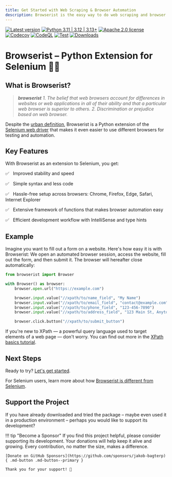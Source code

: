 ```yaml
---
title: Get Started with Web Scraping & Browser Automation
description: Browserist is the easy way to do web scraping and browser automation with Python and as an extension for the Selenium web driver.
---
```


[![Latest version](https://img.shields.io/static/v1?label=version&message=1.7.10&color=yellowgreen)](https://github.com/jakob-bagterp/browserist/releases/latest)
[![Python 3.11 | 3.12 | 3.13+](https://img.shields.io/static/v1?label=python&message=3.11%20|%203.12%20|%203.13%2B&color=blueviolet)](https://www.python.org)
[![Apache 2.0 license](https://img.shields.io/static/v1?label=license&message=Apache%202.0&color=blue)](https://github.com/jakob-bagterp/browserist/blob/master/LICENSE.md)
[![Codecov](https://codecov.io/gh/jakob-bagterp/browserist/branch/master/graph/badge.svg?token=1JL65T099J)](https://codecov.io/gh/jakob-bagterp/browserist)
[![CodeQL](https://github.com/jakob-bagterp/browserist/actions/workflows/github-code-scanning/codeql/badge.svg)](https://github.com/jakob-bagterp/browserist/actions/workflows/github-code-scanning/codeql)
[![Test](https://github.com/jakob-bagterp/browserist/actions/workflows/test.yml/badge.svg)](https://github.com/jakob-bagterp/browserist/actions/workflows/test.yml)
[![Downloads](https://static.pepy.tech/badge/browserist)](https://pepy.tech/project/browserist)

# Browserist – Python Extension for Selenium 👨‍💻
## What is Browserist?
> ***browserist***
> *1. The belief that web browsers account for differences in websites or web applications in all of their ability and that a particular web browser is superior to others.*
> *2. Discrimination or prejudice based on web browser.*

Despite the [urban definition](https://www.urbandictionary.com/define.php?term=browserist), Browserist is a Python extension of the [Selenium web driver](https://www.selenium.dev/) that makes it even easier to use different browsers for testing and automation.

## Key Features
With Browserist as an extension to Selenium, you get:

:white_check_mark: &nbsp;&nbsp;Improved stability and speed

:white_check_mark: &nbsp;&nbsp;Simple syntax and less code

:white_check_mark: &nbsp;&nbsp;Hassle-free setup across browsers: Chrome, Firefox, Edge, Safari, Internet Explorer

:white_check_mark: &nbsp;&nbsp;Extensive framework of functions that makes browser automation easy

:white_check_mark: &nbsp;&nbsp;Efficient development workflow with IntelliSense and type hints

## Example
Imagine you want to fill out a form on a website. Here's how easy it is with Browserist: We open an automated browser session, access the website, fill out the form, and then submit it. The browser will hereafter close automatically:

```python linenums="1"
from browserist import Browser

with Browser() as browser:
    browser.open.url("https://example.com")

    browser.input.value("//xpath/to/name_field", "My Name")
    browser.input.value("//xpath/to/email_field", "contact@example.com")
    browser.input.value("//xpath/to/phone_field", "123-456-7890")
    browser.input.value("//xpath/to/address_field", "123 Main St, Anytown USA")

    browser.click.button("//xpath/to/submit_button")
```

If you're new to XPath — a powerful query language used to target elements of a web page — don't worry. You can find out more in the [XPath basics tutorial](xpath/basics.md).

## Next Steps
Ready to try? [Let's get started](getting-started/index.md).

For Selenium users, learn more about how [Browserist is different from Selenium](difference-from-selenium.md).

## Support the Project
If you have already downloaded and tried the package – maybe even used it in a production environment – perhaps you would like to support its development?

!!! tip "Become a Sponsor"
    If you find this project helpful, please consider supporting its development. Your donations will help keep it alive and growing. Every contribution, no matter the size, makes a difference.

    [Donate on GitHub Sponsors](https://github.com/sponsors/jakob-bagterp){ .md-button .md-button--primary }

    Thank you for your support! 🙌
